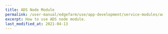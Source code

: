 ```yaml
---
title: ADS Node Module
permalink: /user-manual/edgefarm/use/app-development/service-modules/ads-node/
excerpt: How to use ADS node module.
last_modified_at: 2021-04-13
---
```

